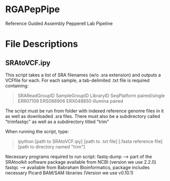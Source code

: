 RGAPepPipe
==========

Reference Guided Assembly Pepperell Lab Pipeline

File Descriptions
==================
SRAtoVCF.ipy
------------
This script takes a list of SRA filenames (w/o .sra extension) and outputs a VCFfile for each. For each sample, a tab-delimited .txt file is required containing:
> SRAReadGroupID	SampleGroupID	LibraryID	SeqPlatform	paired/single
> ERR07108	ERS088906	ERX048850	illumina	paired

The script must be run from folder with indexed reference genome files in it as well as downloaded .sra files. There must also be a subdirectory called "trimfastqc" as well as a subdirectory titled "trim"

When running the script, type:
> ipython [path to SRAtoVCF.ipy] [path to .txt file] [.fasta reference file] [path to directory named "trim"]

Necessary programs required to run script:
fastq-dump --> part of the SRAtoolkit software package available from NCBI (version we use 2.2.0)
fastqc --> available from Babraham Bioinformatics, package includes necessary Picard BAM/SAM libraries (Version we use v0.10.1)


